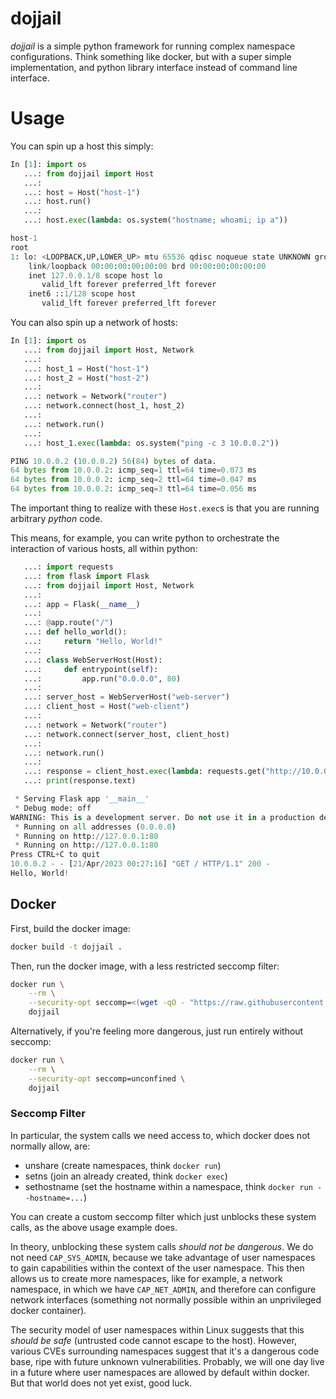 # dojjail

*dojjail* is a simple python framework for running complex namespace configurations.
Think something like docker, but with a super simple implementation, and python library interface instead of command line interface.

# Usage

You can spin up a host this simply:

```python
In [1]: import os
   ...: from dojjail import Host
   ...:
   ...: host = Host("host-1")
   ...: host.run()
   ...:
   ...: host.exec(lambda: os.system("hostname; whoami; ip a"))

host-1
root
1: lo: <LOOPBACK,UP,LOWER_UP> mtu 65536 qdisc noqueue state UNKNOWN group default qlen 1000
    link/loopback 00:00:00:00:00:00 brd 00:00:00:00:00:00
    inet 127.0.0.1/8 scope host lo
       valid_lft forever preferred_lft forever
    inet6 ::1/128 scope host
       valid_lft forever preferred_lft forever
```

You can also spin up a network of hosts:

```python
In [1]: import os
   ...: from dojjail import Host, Network
   ...:
   ...: host_1 = Host("host-1")
   ...: host_2 = Host("host-2")
   ...:
   ...: network = Network("router")
   ...: network.connect(host_1, host_2)
   ...:
   ...: network.run()
   ...:
   ...: host_1.exec(lambda: os.system("ping -c 3 10.0.0.2"))

PING 10.0.0.2 (10.0.0.2) 56(84) bytes of data.
64 bytes from 10.0.0.2: icmp_seq=1 ttl=64 time=0.073 ms
64 bytes from 10.0.0.2: icmp_seq=2 ttl=64 time=0.047 ms
64 bytes from 10.0.0.2: icmp_seq=3 ttl=64 time=0.056 ms
```

The important thing to realize with these `Host.exec`s is that you are running arbitrary *python* code.

This means, for example, you can write python to orchestrate the interaction of various hosts, all within python:

```python
   ...: import requests
   ...: from flask import Flask
   ...: from dojjail import Host, Network
   ...:
   ...: app = Flask(__name__)
   ...:
   ...: @app.route("/")
   ...: def hello_world():
   ...:     return "Hello, World!"
   ...:
   ...: class WebServerHost(Host):
   ...:     def entrypoint(self):
   ...:         app.run("0.0.0.0", 80)
   ...:
   ...: server_host = WebServerHost("web-server")
   ...: client_host = Host("web-client")
   ...:
   ...: network = Network("router")
   ...: network.connect(server_host, client_host)
   ...:
   ...: network.run()
   ...:
   ...: response = client_host.exec(lambda: requests.get("http://10.0.0.1/"))
   ...: print(response.text)

 * Serving Flask app '__main__'
 * Debug mode: off
WARNING: This is a development server. Do not use it in a production deployment. Use a production WSGI server instead.
 * Running on all addresses (0.0.0.0)
 * Running on http://127.0.0.1:80
 * Running on http://127.0.0.1:80
Press CTRL+C to quit
10.0.0.2 - - [21/Apr/2023 00:27:16] "GET / HTTP/1.1" 200 -
Hello, World!
```

## Docker

First, build the docker image:
```sh
docker build -t dojjail .
```

Then, run the docker image, with a less restricted seccomp filter:
```sh
docker run \
    --rm \
    --security-opt seccomp=<(wget -qO - "https://raw.githubusercontent.com/moby/moby/master/profiles/seccomp/default.json" | jq '.syscalls += [{"names": ["unshare", "setns", "sethostname"], "action": "SCMP_ACT_ALLOW"}]') \
    dojjail
```

Alternatively, if you're feeling more dangerous, just run entirely without seccomp:
```sh
docker run \
    --rm \
    --security-opt seccomp=unconfined \
    dojjail
```

### Seccomp Filter

In particular, the system calls we need access to, which docker does not normally allow, are:
- unshare (create namespaces, think `docker run`)
- setns (join an already created, think `docker exec`)
- sethostname (set the hostname within a namespace, think `docker run --hostname=...`)

You can create a custom seccomp filter which just unblocks these system calls, as the above usage example does.

In theory, unblocking these system calls *should not be dangerous*.
We do not need `CAP_SYS_ADMIN`, because we take advantage of user namespaces to gain capabilities within the context of the user namespace.
This then allows us to create more namespaces, like for example, a network namespace, in which we have `CAP_NET_ADMIN`, and therefore can configure network interfaces (something not normally possible within an unprivileged docker container).

The security model of user namespaces within Linux suggests that this *should be safe* (untrusted code cannot escape to the host).
However, various CVEs surrounding namespaces suggest that it's a dangerous code base, ripe with future unknown vulnerabilities.
Probably, we will one day live in a future where user namespaces are allowed by default within docker.
But that world does not yet exist, good luck.
